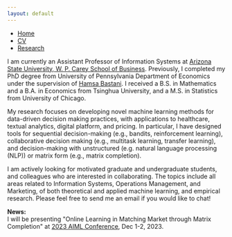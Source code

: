 ```yaml
---
layout: default
---
```


<ul class='menu'>
<li><a href="./">Home</a></li>
<li><a href="./CV.pdf">CV</a></li>
<li><a href="./research.html">Research</a></li>
</ul>

<p>I am currently an Assistant Professor of Information Systems at <a href="https://wpcarey.asu.edu/">Arizona State University, W. P. Carey School of Business</a>. Previously, I completed my PhD degree from University of Pennsylvania Department of Economics under the supervision of <a href="https://hamsabastani.github.io"> Hamsa Bastani</a>. I received a B.S. in Mathematics and a B.A. in Economics from Tsinghua University, and a M.S. in Statistics from University of Chicago. </p>

<p>My research focuses on developing novel machine learning methods for data-driven decision making practices, with applications to healthcare, textual analytics, digital platform, and pricing. In particular, I have designed tools for sequential decision-making (e.g., bandits, reinforcement learning), collaborative decision making (e.g., multitask learning, transfer learning), and decision-making with unstructured (e.g. natural language processing (NLP)) or matrix form (e.g., matrix completion). </p>

<p>
I am actively looking for motivated graduate and undergraduate students, and colleagues who are interested in collaborating. The topics include all areas related to Information Systems, Operations Management, and Marketing, of both theoretical and applied machine learning, and empirical research. Please feel free to send me an email if you would like to chat! 
</p>

<p>
<b>News:</b> <br>
I will be presenting "Online Learning in Matching Market through Matrix Completion" at <a href="https://www.fox.temple.edu/faculty-research/institutes-centers/global-institute-artificial-intelligence-business-analytics/conferences/2023-conference-artificial-intelligence-machine-learning-business-analytics">2023 AIML Conference</a>, Dec 1-2, 2023.
</p>